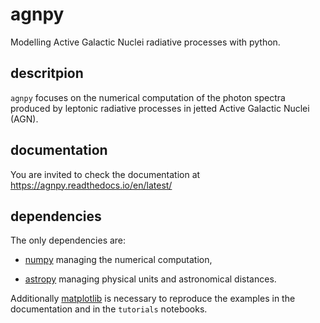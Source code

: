 # agnpy
Modelling Active Galactic Nuclei radiative processes with python.

## descritpion
`agnpy` focuses on the numerical computation of the photon spectra produced by leptonic radiative processes in jetted Active Galactic Nuclei (AGN).  

## documentation
You are invited to check the documentation at https://agnpy.readthedocs.io/en/latest/

## dependencies
The only dependencies are:

* [numpy](https://numpy.org) managing the numerical computation,

* [astropy](https://www.astropy.org) managing physical units and astronomical distances.

Additionally [matplotlib](https://matplotlib.org) is necessary to reproduce the examples in the documentation and in the `tutorials` notebooks.



